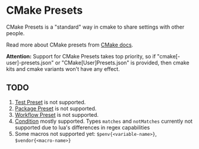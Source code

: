 ﻿# CMake Presets

CMake Presets is a "standard" way in cmake to share settings with other people.

Read more about CMake presets from [CMake docs](https://cmake.org/cmake/help/latest/manual/cmake-presets.7.html).

**Attention:** Support for CMake Presets takes top priority, so if "cmake\[-user\]-presets.json" or "CMake\[User\]Presets.json" is provided, then cmake kits and cmake variants won't have any effect.

## TODO

1. [Test Preset](https://cmake.org/cmake/help/latest/manual/cmake-presets.7.html#test-preset) is not supported.
2. [Package Preset](https://cmake.org/cmake/help/latest/manual/cmake-presets.7.html#package-preset) is not supported.
3. [Workflow Preset](https://cmake.org/cmake/help/latest/manual/cmake-presets.7.html#workflow-preset) is not supported.
4. [Condition](https://cmake.org/cmake/help/latest/manual/cmake-presets.7.html#condition) mostly supported. Types `matches` and `notMatches` currently not supported due to lua's differences in regex capabilities
5. Some macros not supported yet: `$penv{<variable-name>}`, `$vendor{<macro-name>}`

